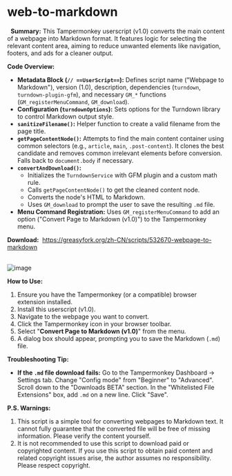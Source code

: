 # web-to-markdown
  
**Summary:**
This Tampermonkey userscript (v1.0) converts the main content of a webpage into Markdown format. It features logic for selecting the relevant content area, aiming to reduce unwanted elements like navigation, footers, and ads for a cleaner output.  

**Code Overview:**

*   **Metadata Block (`// ==UserScript==`):** Defines script name ("Webpage to Markdown"), version (1.0), description, dependencies (`turndown`, `turndown-plugin-gfm`), and necessary `GM_*` functions (`GM_registerMenuCommand`, `GM_download`).  
*   **Configuration (`turndownOptions`):** Sets options for the Turndown library to control Markdown output style.
*   **`sanitizeFilename()`:** Helper function to create a valid filename from the page title.
*   **`getPageContentNode()`:** Attempts to find the main content container using common selectors (e.g., `article`, `main`, `.post-content`). It clones the best candidate and removes common irrelevant elements before conversion. Falls back to `document.body` if necessary.  
*   **`convertAndDownload()`:**
    *   Initializes the `TurndownService` with GFM plugin and a custom math rule.  
    *   Calls `getPageContentNode()` to get the cleaned content node.  
    *   Converts the node's HTML to Markdown.
    *   Uses `GM_download` to prompt the user to save the resulting `.md` file.
*   **Menu Command Registration:** Uses `GM_registerMenuCommand` to add an option ("Convert Page to Markdown (v1.0)") to the Tampermonkey menu.  
    
**Download:**  https://greasyfork.org/zh-CN/scripts/532670-webpage-to-markdown<br>  

![image](https://github.com/user-attachments/assets/50300a48-a91d-4d24-a3f8-7f66ef076bf9)  

**How to Use:**

1.  Ensure you have the Tampermonkey (or a compatible) browser extension installed.
2.  Install this userscript (v1.0).
3.  Navigate to the webpage you want to convert.
4.  Click the Tampermonkey icon in your browser toolbar.
5.  Select "**Convert Page to Markdown (v1.0)**" from the menu.
6.  A dialog box should appear, prompting you to save the Markdown (`.md`) file.

**Troubleshooting Tip:**

*   **If the `.md` file download fails:** Go to the Tampermonkey Dashboard -> Settings tab. Change "Config mode" from "Beginner" to "Advanced". Scroll down to the "Downloads BETA" section. In the "Whitelisted File Extensions" box, add `.md` on a new line. Click "Save".

**P.S. Warnings:**

1.  This script is a simple tool for converting webpages to Markdown text. It cannot fully guarantee that the converted file will be free of missing information. Please verify the content yourself.
2.  It is not recommended to use this script to download paid or copyrighted content. If you use this script to obtain paid content and related copyright issues arise, the author assumes no responsibility. Please respect copyright.
